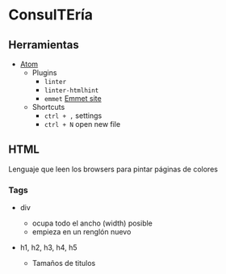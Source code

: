 # ConsulTEría

## Herramientas

- [Atom](https://atom.io)
  - Plugins
    - `linter`
    - `linter-htmlhint`
    - `emmet` [Emmet site]()
  - Shortcuts
    - `ctrl + ,` settings
    - `ctrl + N` open new file


## HTML

Lenguaje que leen los browsers para pintar páginas de colores

### Tags

  - div
    - ocupa todo el ancho (width) posible
    - empieza en un renglón nuevo

  - h1, h2, h3, h4, h5
    - Tamaños de titulos
